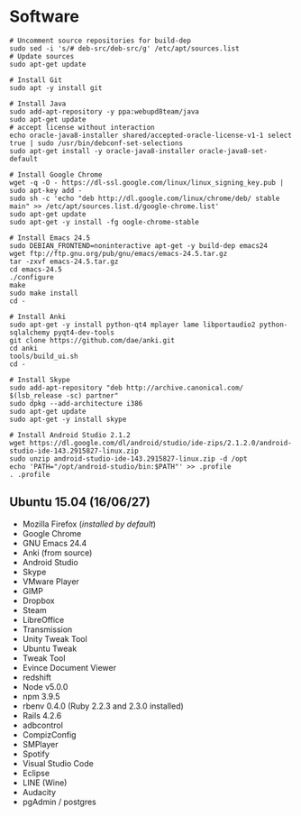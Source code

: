# Software

```
# Uncomment source repositories for build-dep
sudo sed -i 's/# deb-src/deb-src/g' /etc/apt/sources.list
# Update sources
sudo apt-get update
```

```
# Install Git
sudo apt -y install git
```

```
# Install Java
sudo add-apt-repository -y ppa:webupd8team/java
sudo apt-get update
# accept license without interaction
echo oracle-java8-installer shared/accepted-oracle-license-v1-1 select true | sudo /usr/bin/debconf-set-selections
sudo apt-get install -y oracle-java8-installer oracle-java8-set-default
```

```
# Install Google Chrome
wget -q -O - https://dl-ssl.google.com/linux/linux_signing_key.pub | sudo apt-key add -
sudo sh -c 'echo "deb http://dl.google.com/linux/chrome/deb/ stable main" >> /etc/apt/sources.list.d/google-chrome.list'
sudo apt-get update
sudo apt-get -y install -fg oogle-chrome-stable
```
```
# Install Emacs 24.5
sudo DEBIAN_FRONTEND=noninteractive apt-get -y build-dep emacs24
wget ftp://ftp.gnu.org/pub/gnu/emacs/emacs-24.5.tar.gz
tar -zxvf emacs-24.5.tar.gz
cd emacs-24.5
./configure
make
sudo make install
cd -
```

```
# Install Anki
sudo apt-get -y install python-qt4 mplayer lame libportaudio2 python-sqlalchemy pyqt4-dev-tools
git clone https://github.com/dae/anki.git
cd anki
tools/build_ui.sh
cd -
```

```
# Install Skype
sudo add-apt-repository "deb http://archive.canonical.com/ $(lsb_release -sc) partner"
sudo dpkg --add-architecture i386
sudo apt-get update
sudo apt-get -y install skype
```

```
# Install Android Studio 2.1.2
wget https://dl.google.com/dl/android/studio/ide-zips/2.1.2.0/android-studio-ide-143.2915827-linux.zip
sudo unzip android-studio-ide-143.2915827-linux.zip -d /opt
echo 'PATH="/opt/android-studio/bin:$PATH"' >> .profile
. .profile
```

## Ubuntu 15.04 (16/06/27)

* Mozilla Firefox (*installed by default*)
* Google Chrome
* GNU Emacs 24.4
* Anki (from source)
* Android Studio
* Skype
* VMware Player
* GIMP
* Dropbox
* Steam
* LibreOffice
* Transmission
* Unity Tweak Tool
* Ubuntu Tweak
* Tweak Tool
* Evince Document Viewer
* redshift
* Node v5.0.0
* npm 3.9.5
* rbenv 0.4.0 (Ruby 2.2.3 and 2.3.0 installed)
* Rails 4.2.6
* adbcontrol
* CompizConfig
* SMPlayer
* Spotify
* Visual Studio Code
* Eclipse
* LINE (Wine)
* Audacity
* pgAdmin / postgres
